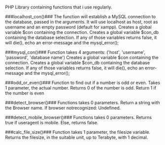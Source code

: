 PHP Library containing functions that i use regularly.

###localhost_con()###
	The function will establish a MySQL connection to the database, passed in the arguments.
	It will use localhost as host, root as username and an empty password (default for xampp).
	Creates a global variable $con containing the connection.
	Creates a global variable $con_db containing the database selection.
	If any of those variables returns false, it will die(), echo an error-message and the mysql_error();

###mysql_con()###
	Function takes 4 arguments:
		('host', 'username', 'password', 'database name')
		Creates a global variable $con containing the connection.
		Creates a global variable $con_db containing the database selection.
		If any of those variables returns false, it will die(), echo an error-message and the mysql_error();

###odd_or_even()###
	Function to find out if a number is odd or even.
	Takes 1 parameter, the actual number.
	Returns 0 of the number is odd.
	Return 1 if the number is even

###detect_browser()###
	Functions takes 0 parameters.
	Return a string with the Browser name.
	If  browser notrecognized: Undefined.

###detect_mobile_browser()###
	Functions takes 0 parameters.
	Returns true if useragent is mobile.
	Else, returns false.

###calc_file_size()###
	Function takes 1 parameter, the filesize variable.
	Returns the filesize, in the suitable unit, up to Terabyte, with 1 decimal.

